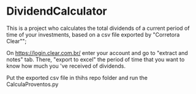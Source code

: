 # DividendCalculator
This is a project who calculates the total dividends of a current period of time of your investments, based on a csv file exported by "Corretora Clear"";

On https://login.clear.com.br/ enter your account and go to "extract and notes" tab. There, "export to excel" the period of time that you want to know how much you 've received of dividends.

Put the exported csv file in thihs repo folder and run the CalculaProventos.py
